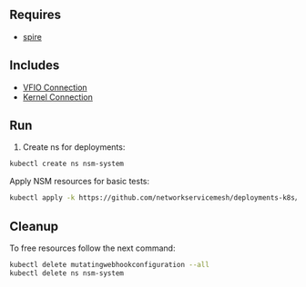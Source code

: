 ## Requires

- [spire](../spire)

## Includes

- [VFIO Connection](../use-cases/Vfio2Noop)
- [Kernel Connection](../use-cases/SriovKernel2Noop)

## Run

1. Create ns for deployments:
```bash
kubectl create ns nsm-system
```

Apply NSM resources for basic tests:
```bash
kubectl apply -k https://github.com/networkservicemesh/deployments-k8s/examples/sriov?ref=a44878566df8eb753e653655a15632dd7f2fe72c
```

## Cleanup

To free resources follow the next command:
```bash
kubectl delete mutatingwebhookconfiguration --all
kubectl delete ns nsm-system
```
